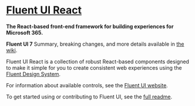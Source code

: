 # [Fluent UI React](https://developer.microsoft.com/en-us/fluentui)

**The React-based front-end framework for building experiences for Microsoft 365.**

**Fluent UI 7** Summary, breaking changes, and more details available in [the wiki](https://github.com/microsoft/fluentui/wiki/Fabric-7).

Fluent UI React is a collection of robust React-based components designed to make it simple for you to create consistent web experiences using the [Fluent Design System](https://www.microsoft.com/design/fluent/#/).

For information about available controls, see the [Fluent UI website](https://developer.microsoft.com/en-us/fluentui).

To get started using or contributing to Fluent UI, see the [full readme](https://github.com/microsoft/fluentui/blob/master/README.md).
